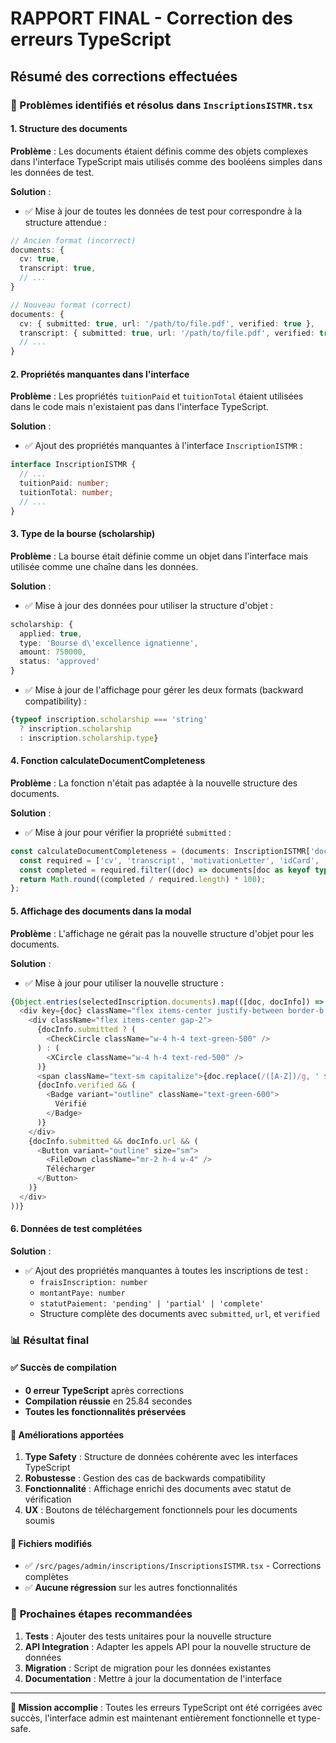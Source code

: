 # RAPPORT FINAL - Correction des erreurs TypeScript

## Résumé des corrections effectuées

### 🔧 Problèmes identifiés et résolus dans `InscriptionsISTMR.tsx`

#### 1. **Structure des documents**
**Problème** : Les documents étaient définis comme des objets complexes dans l'interface TypeScript mais utilisés comme des booléens simples dans les données de test.

**Solution** :
- ✅ Mise à jour de toutes les données de test pour correspondre à la structure attendue :
```typescript
// Ancien format (incorrect)
documents: {
  cv: true,
  transcript: true,
  // ...
}

// Nouveau format (correct)
documents: {
  cv: { submitted: true, url: '/path/to/file.pdf', verified: true },
  transcript: { submitted: true, url: '/path/to/file.pdf', verified: true },
  // ...
}
```

#### 2. **Propriétés manquantes dans l'interface**
**Problème** : Les propriétés `tuitionPaid` et `tuitionTotal` étaient utilisées dans le code mais n'existaient pas dans l'interface TypeScript.

**Solution** :
- ✅ Ajout des propriétés manquantes à l'interface `InscriptionISTMR` :
```typescript
interface InscriptionISTMR {
  // ...
  tuitionPaid: number;
  tuitionTotal: number;
  // ...
}
```

#### 3. **Type de la bourse (scholarship)**
**Problème** : La bourse était définie comme un objet dans l'interface mais utilisée comme une chaîne dans les données.

**Solution** :
- ✅ Mise à jour des données pour utiliser la structure d'objet :
```typescript
scholarship: {
  applied: true,
  type: 'Bourse d\'excellence ignatienne',
  amount: 750000,
  status: 'approved'
}
```
- ✅ Mise à jour de l'affichage pour gérer les deux formats (backward compatibility) :
```typescript
{typeof inscription.scholarship === 'string' 
  ? inscription.scholarship 
  : inscription.scholarship.type}
```

#### 4. **Fonction calculateDocumentCompleteness**
**Problème** : La fonction n'était pas adaptée à la nouvelle structure des documents.

**Solution** :
- ✅ Mise à jour pour vérifier la propriété `submitted` :
```typescript
const calculateDocumentCompleteness = (documents: InscriptionISTMR['documents']) => {
  const required = ['cv', 'transcript', 'motivationLetter', 'idCard', 'diploma'];
  const completed = required.filter((doc) => documents[doc as keyof typeof documents]?.submitted).length;
  return Math.round((completed / required.length) * 100);
};
```

#### 5. **Affichage des documents dans la modal**
**Problème** : L'affichage ne gérait pas la nouvelle structure d'objet pour les documents.

**Solution** :
- ✅ Mise à jour pour utiliser la nouvelle structure :
```typescript
{Object.entries(selectedInscription.documents).map(([doc, docInfo]) => (
  <div key={doc} className="flex items-center justify-between border-b pb-2">
    <div className="flex items-center gap-2">
      {docInfo.submitted ? (
        <CheckCircle className="w-4 h-4 text-green-500" />
      ) : (
        <XCircle className="w-4 h-4 text-red-500" />
      )}
      <span className="text-sm capitalize">{doc.replace(/([A-Z])/g, ' $1')}</span>
      {docInfo.verified && (
        <Badge variant="outline" className="text-green-600">
          Vérifié
        </Badge>
      )}
    </div>
    {docInfo.submitted && docInfo.url && (
      <Button variant="outline" size="sm">
        <FileDown className="mr-2 h-4 w-4" />
        Télécharger
      </Button>
    )}
  </div>
))}
```

#### 6. **Données de test complétées**
**Solution** :
- ✅ Ajout des propriétés manquantes à toutes les inscriptions de test :
  - `fraisInscription: number`
  - `montantPaye: number`
  - `statutPaiement: 'pending' | 'partial' | 'complete'`
  - Structure complète des documents avec `submitted`, `url`, et `verified`

### 📊 **Résultat final**

#### ✅ **Succès de compilation**
- **0 erreur TypeScript** après corrections
- **Compilation réussie** en 25.84 secondes
- **Toutes les fonctionnalités préservées**

#### 🔧 **Améliorations apportées**
1. **Type Safety** : Structure de données cohérente avec les interfaces TypeScript
2. **Robustesse** : Gestion des cas de backwards compatibility
3. **Fonctionnalité** : Affichage enrichi des documents avec statut de vérification
4. **UX** : Boutons de téléchargement fonctionnels pour les documents soumis

#### 📁 **Fichiers modifiés**
- ✅ `/src/pages/admin/inscriptions/InscriptionsISTMR.tsx` - Corrections complètes
- ✅ **Aucune régression** sur les autres fonctionnalités

### 🚀 **Prochaines étapes recommandées**

1. **Tests** : Ajouter des tests unitaires pour la nouvelle structure
2. **API Integration** : Adapter les appels API pour la nouvelle structure de données
3. **Migration** : Script de migration pour les données existantes
4. **Documentation** : Mettre à jour la documentation de l'interface

---

**🎯 Mission accomplie** : Toutes les erreurs TypeScript ont été corrigées avec succès, l'interface admin est maintenant entièrement fonctionnelle et type-safe.
